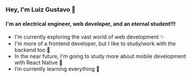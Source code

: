 ### Hey, I'm Luiz Gustavo 👋

#### I'm an electrical engineer, web developer, and an eternal student!!!

- I'm currently exploring the vast world of web development ✨
- I'm more of a frontend developer, but I like to study/work with the backend too 👀
- In the near future, I'm going to study more about mobile development with React Native 🌱
- I’m currently learning everything 🤣
